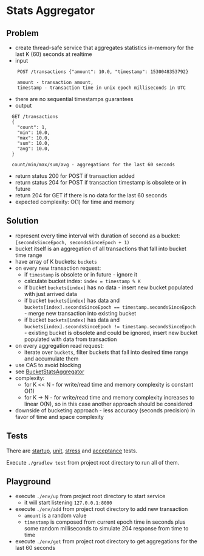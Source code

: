 # Stats Aggregator

## Problem

* create thread-safe service that aggregates statistics in-memory for the last K (60) seconds at realtime
* input 
```
    POST /transactions {"amount": 10.0, "timestamp": 1530048353792}
    
    amount - transaction amount,
    timestamp - transaction time in unix epoch milliseconds in UTC
``` 
* there are no sequential timestamps guarantees 
* output
```
  GET /transactions
  {
    "count": 1,
    "min": 10.0,
    "max": 10.0,
    "sum": 10.0,
    "avg": 10.0,
  } 
  
  count/min/max/sum/avg - aggregations for the last 60 seconds
```
* return status 200 for POST if transaction added
* return status 204 for POST if transaction timestamp is obsolete or in future
* return 204 for GET if there is no data for the last 60 seconds
* expected complexity: O(1) for time and memory

## Solution

* represent every time interval with duration of second as a bucket: `[secondsSinceEpoch, secondsSinceEpoch + 1)`
* bucket itself is an aggregation of all transactions that fall into bucket time range
* have array of K buckets: `buckets`
* on every new transaction request:
  * if `timestamp` is obsolete or in future - ignore it
  * calculate bucket index: `index = timestamp % K`
  * if bucket `buckets[index]` has no data - insert new bucket populated with just arrived data
  * if bucket `buckets[index]` has data and `buckets[index].secondsSinceEpoch == timestamp.secondsSinceEpoch` - 
  merge new transaction into existing bucket
  * if bucket `buckets[index]` has data and `buckets[index].secondsSinceEpoch != timestamp.secondsSinceEpoch` - 
  existing bucket is obsolete and could be ignored, insert new bucket populated with data from transaction
* on every aggregation read request:
  * iterate over `buckets`, filter buckets that fall into desired time range and accumulate them
* use CAS to avoid blocking
* see [BucketStatsAggregator](https://github.com/antonkholodok/stats-aggregator/blob/master/src/main/java/com/akholodok/stats/aggregator/service/BucketStatsAggregator.java)
* complexity:
  * for K << N - for write/read time and memory complexity is constant O(1)
  * for K -> N - for write/read time and memory complexity increases to linear O(N), so in this case another approach should be considered
* downside of bucketing approach - less accuracy (seconds precision) in favor of time and space complexity

## Tests

There are 
[startup](https://github.com/antonkholodok/stats-aggregator/blob/master/src/test/java/com/akholodok/stats/aggregator/StatsAggregatorApplicationTests.java), 
[unit](https://github.com/antonkholodok/stats-aggregator/blob/master/src/test/java/com/akholodok/stats/aggregator/service/BucketStatsAggregatorTests.java),
[stress](https://github.com/antonkholodok/stats-aggregator/blob/master/src/test/java/com/akholodok/stats/aggregator/service/BucketStatsAggregatorStressTests.java) and
[acceptance](https://github.com/antonkholodok/stats-aggregator/blob/master/src/test/java/com/akholodok/stats/aggregator/controller/TransactionsRestControllerTests.java)
tests.

Execute `./gradlew test` from project root directory to run all of them.

## Playground

* execute `./env/up` from project root directory to start service
  * it will start listening `127.0.0.1:8080`
* execute `./env/add` from project root directory to add new transaction
  * `amount` is a random value
  * `timestamp` is composed from current epoch time in seconds plus some random milliseconds to simulate 204 response from time to time
* execute `./env/get` from project root directory to get aggregations for the last 60 seconds